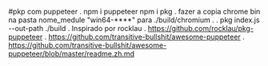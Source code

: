 #pkp com puppeteer
.
npm i puppeteer
npm i pkg
.
fazer a copia chrome bin na pasta nome_medule "win64-****" para ./build/chromium 
.
.
pkg index.js --out-path ./build
.
Inspirado por rocklau
.
https://github.com/rocklau/pkg-puppeteer
.
https://github.com/transitive-bullshit/awesome-puppeteer
.
https://github.com/transitive-bullshit/awesome-puppeteer/blob/master/readme.zh.md
